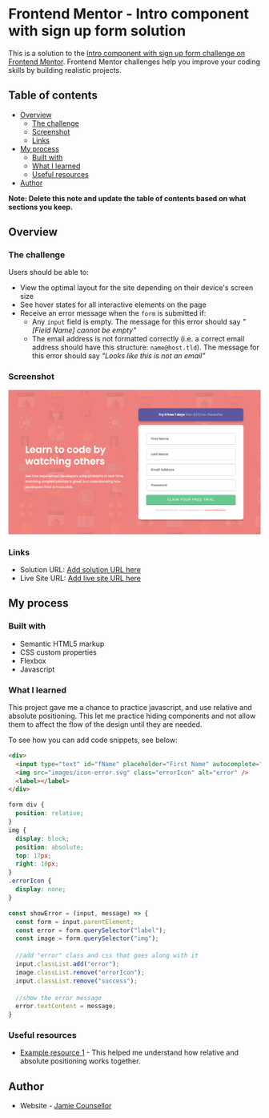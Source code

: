 # Frontend Mentor - Intro component with sign up form solution

This is a solution to the [Intro component with sign up form challenge on Frontend Mentor](https://www.frontendmentor.io/challenges/intro-component-with-signup-form-5cf91bd49edda32581d28fd1). Frontend Mentor challenges help you improve your coding skills by building realistic projects.

## Table of contents

- [Overview](#overview)
  - [The challenge](#the-challenge)
  - [Screenshot](#screenshot)
  - [Links](#links)
- [My process](#my-process)
  - [Built with](#built-with)
  - [What I learned](#what-i-learned)
  - [Useful resources](#useful-resources)
- [Author](#author)

**Note: Delete this note and update the table of contents based on what sections you keep.**

## Overview

### The challenge

Users should be able to:

- View the optimal layout for the site depending on their device's screen size
- See hover states for all interactive elements on the page
- Receive an error message when the `form` is submitted if:
  - Any `input` field is empty. The message for this error should say *"[Field Name] cannot be empty"*
  - The email address is not formatted correctly (i.e. a correct email address should have this structure: `name@host.tld`). The message for this error should say *"Looks like this is not an email"*

### Screenshot

![](design/DesktopView.png)

### Links

- Solution URL: [Add solution URL here](https://your-solution-url.com)
- Live Site URL: [Add live site URL here](https://your-live-site-url.com)

## My process

### Built with

- Semantic HTML5 markup
- CSS custom properties
- Flexbox
- Javascript

### What I learned

This project gave me a chance to practice javascript, and use relative and absolute positioning. This let me practice hiding components and not allow them to affect the flow of the design until they are needed.

To see how you can add code snippets, see below:

```html
<div>
  <input type="text" id="fName" placeholder="First Name" autocomplete="false">
  <img src="images/icon-error.svg" class="errorIcon" alt="error" />
  <label></label>
</div>
```
```css
form div {
  position: relative;
}
img {
  display: block;
  position: absolute;
  top: 17px;
  right: 10px;
}
.errorIcon {
  display: none;
}
```
```js
const showError = (input, message) => {
  const form = input.parentElement;
  const error = form.querySelector("label");
  const image = form.querySelector("img");

  //add "error" class and css that goes along with it
  input.classList.add("error");
  image.classList.remove("errorIcon");
  input.classList.remove("success");

  //show the error message
  error.textContent = message;
}
```

### Useful resources

- [Example resource 1](https://css-tricks.com/almanac/properties/p/position/) - This helped me understand how relative and absolute positioning works together.

## Author

- Website - [Jamie Counsellor](tbd)
